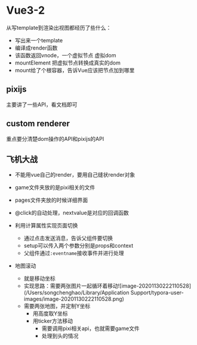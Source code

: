 # Vue3-2

从写template到渲染出视图都经历了些什么：

- 写出来一个template
- 编译成render函数
- 该函数返回vnode，一个虚拟节点 虚拟dom
- mountElement 把虚拟节点转换成真实的dom
- mount给了个根容器，告诉Vue应该把节点加到哪里

## pixijs

主要讲了一些API，看文档即可

## custom renderer

重点要分清楚dom操作的API和pixijs的API

## 飞机大战

- 不能用vue自己的render，要用自己缝状render对象
- game文件夹放的是pixi相关的文件
- pages文件夹放的时候详细界面



- @click的自动处理，nextvalue是对应的回调函数



- 利用计算属性实现页面切换
  - 通过点击发送消息，告诉父组件要切换
  - setup可以传入两个参数分别是props和context
  - 父组件通过`:eventname`接收事件并进行处理



- 地图滚动
  - 就是移动坐标
  - 实现思路：需要两张图片一起循环着移动![image-20201130222110528](/Users/songchenghao/Library/Application Support/typora-user-images/image-20201130222110528.png)
  - 需要两张地图，并定制Y坐标
    - 用高度取Y坐标
    - 用ticker方法移动
      - 需要调用pixi相关api，也就需要game文件
      - 处理到头的情况





